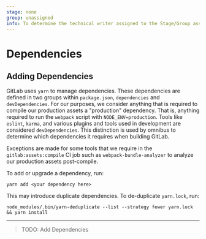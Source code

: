 ```yaml
---
stage: none
group: unassigned
info: To determine the technical writer assigned to the Stage/Group associated with this page, see https://about.gitlab.com/handbook/engineering/ux/technical-writing/#designated-technical-writers
---
```


# Dependencies

## Adding Dependencies

GitLab uses `yarn` to manage dependencies. These dependencies are defined in
two groups within `package.json`, `dependencies` and `devDependencies`. For
our purposes, we consider anything that is required to compile our production
assets a "production" dependency. That is, anything required to run the
`webpack` script with `NODE_ENV=production`. Tools like `eslint`, `karma`, and
various plugins and tools used in development are considered `devDependencies`.
This distinction is used by omnibus to determine which dependencies it requires
when building GitLab.

Exceptions are made for some tools that we require in the
`gitlab:assets:compile` CI job such as `webpack-bundle-analyzer` to analyze our
production assets post-compile.

To add or upgrade a dependency, run:

```shell
yarn add <your dependency here>
```

This may introduce duplicate dependencies. To de-duplicate `yarn.lock`, run:

```shell
node_modules/.bin/yarn-deduplicate --list --strategy fewer yarn.lock && yarn install
```

---

> TODO: Add Dependencies
